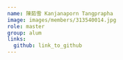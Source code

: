 ```yaml
---
name: 陳茹雪 Kanjanaporn Tangprapha 
image: images/members/313540014.jpg 
role: master
group: alum
links:
  github: link_to_github 
---
```

